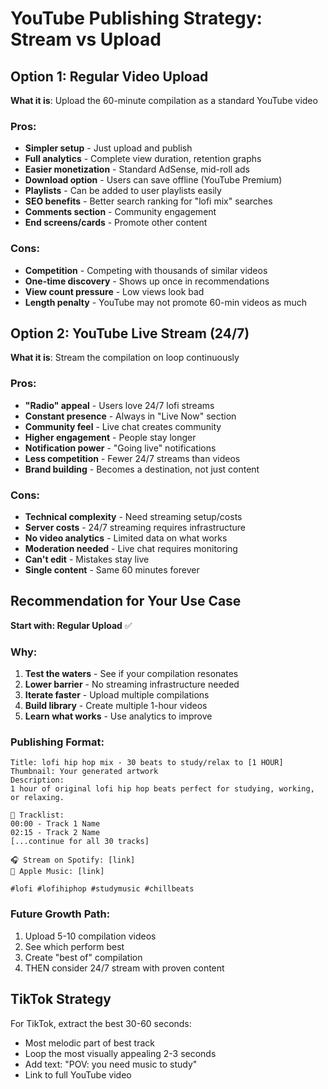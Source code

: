 # YouTube Publishing Strategy: Stream vs Upload

## Option 1: Regular Video Upload
**What it is**: Upload the 60-minute compilation as a standard YouTube video

### Pros:
- **Simpler setup** - Just upload and publish
- **Full analytics** - Complete view duration, retention graphs
- **Easier monetization** - Standard AdSense, mid-roll ads
- **Download option** - Users can save offline (YouTube Premium)
- **Playlists** - Can be added to user playlists easily
- **SEO benefits** - Better search ranking for "lofi mix" searches
- **Comments section** - Community engagement
- **End screens/cards** - Promote other content

### Cons:
- **Competition** - Competing with thousands of similar videos
- **One-time discovery** - Shows up once in recommendations
- **View count pressure** - Low views look bad
- **Length penalty** - YouTube may not promote 60-min videos as much

## Option 2: YouTube Live Stream (24/7)
**What it is**: Stream the compilation on loop continuously

### Pros:
- **"Radio" appeal** - Users love 24/7 lofi streams
- **Constant presence** - Always in "Live Now" section
- **Community feel** - Live chat creates community
- **Higher engagement** - People stay longer
- **Notification power** - "Going live" notifications
- **Less competition** - Fewer 24/7 streams than videos
- **Brand building** - Becomes a destination, not just content

### Cons:
- **Technical complexity** - Need streaming setup/costs
- **Server costs** - 24/7 streaming requires infrastructure
- **No video analytics** - Limited data on what works
- **Moderation needed** - Live chat requires monitoring
- **Can't edit** - Mistakes stay live
- **Single content** - Same 60 minutes forever

## Recommendation for Your Use Case

**Start with: Regular Upload** ✅

### Why:
1. **Test the waters** - See if your compilation resonates
2. **Lower barrier** - No streaming infrastructure needed
3. **Iterate faster** - Upload multiple compilations
4. **Build library** - Create multiple 1-hour videos
5. **Learn what works** - Use analytics to improve

### Publishing Format:
```
Title: lofi hip hop mix - 30 beats to study/relax to [1 HOUR]
Thumbnail: Your generated artwork
Description:
1 hour of original lofi hip hop beats perfect for studying, working, or relaxing.

🎵 Tracklist:
00:00 - Track 1 Name
02:15 - Track 2 Name
[...continue for all 30 tracks]

🎧 Stream on Spotify: [link]
🎵 Apple Music: [link]

#lofi #lofihiphop #studymusic #chillbeats
```

### Future Growth Path:
1. Upload 5-10 compilation videos
2. See which perform best
3. Create "best of" compilation
4. THEN consider 24/7 stream with proven content

## TikTok Strategy

For TikTok, extract the best 30-60 seconds:
- Most melodic part of best track
- Loop the most visually appealing 2-3 seconds
- Add text: "POV: you need music to study"
- Link to full YouTube video